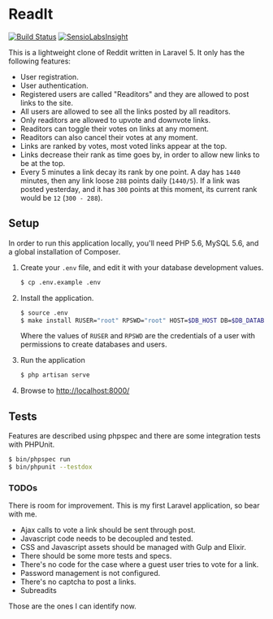 # ReadIt

[![Build Status](https://travis-ci.org/MontealegreLuis/readit.svg?branch=master)](https://travis-ci.org/MontealegreLuis/readit)
[![SensioLabsInsight](https://insight.sensiolabs.com/projects/b412e223-6012-472f-ad54-ba81fe85eca4/mini.png)](https://insight.sensiolabs.com/projects/b412e223-6012-472f-ad54-ba81fe85eca4)

This is a lightweight clone of Reddit written in Laravel 5. It only has the
following features:

* User registration.
* User authentication.
* Registered users are called "Readitors" and they are allowed to post links to
  the site.
* All users are allowed to see all the links posted by all readitors.
* Only readitors are allowed to upvote and downvote links.
* Readitors can toggle their votes on links at any moment.
* Readitors can also cancel their votes at any moment.
* Links are ranked by votes, most voted links appear at the top.
* Links decrease their rank as time goes by, in order to allow new links to be
  at the top.
* Every 5 minutes a link decay its rank by one point. A day has `1440` minutes,
  then any link loose `288` points daily (`1440/5`). If a link was posted
  yesterday, and it has `300` points at this moment, its current rank would be
  `12` (`300 - 288`).

## Setup

In order to run this application locally, you'll need PHP 5.6, MySQL 5.6, and a
global installation of Composer.

1. Create your `.env` file, and edit it with your database development values.

    ```bash
    $ cp .env.example .env
    ```
2. Install the application.

    ```bash
    $ source .env
    $ make install RUSER="root" RPSWD="root" HOST=$DB_HOST DB=$DB_DATABASE USER=DB_USERNAME PSWD=DB_PASSWORD
    ```
    Where the values of `RUSER` and `RPSWD` are the credentials of a user with
    permissions to create databases and users.
3. Run the application

    ```bash
    $ php artisan serve
    ```
4. Browse to [http://localhost:8000/][1]

## Tests

Features are described using phpspec and there are some integration tests with
PHPUnit.

```bash
$ bin/phpspec run
$ bin/phpunit --testdox
```

### TODOs

There is room for improvement. This is my first Laravel application, so bear
with me.

* Ajax calls to vote a link should be sent through post.
* Javascript code needs to be decoupled and tested.
* CSS and Javascript assets should be managed with Gulp and Elixir.
* There should be some more tests and specs.
* There's no code for the case where a guest user tries to vote for a link.
* Password management is not configured.
* There's no captcha to post a links.
* Subreadits

Those are the ones I can identify now.

[1]: http://localhost:8000
